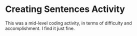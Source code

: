 # Creating Sentences Activity

This was a mid-level coding activity, in terms of difficulty and accomplishment. I find it just fine.